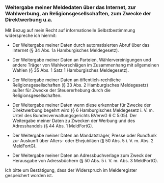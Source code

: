 ### Weitergabe meiner Meldedaten über das Internet, zur Wahlwerbung, an Religionsgesellschaften, zum Zwecke der Direktwerbung u.a.

Mit Bezug auf mein Recht auf informationelle Selbstbestimmung widerspreche ich hiermit:

+ Der Weitergabe meiner Daten durch automatisierten Abruf über das Internet (§ 34 Abs. 1a Hamburgisches Meldegesetz).

+ Der Weitergabe meiner Daten an Parteien, Wählervereinigungen und andere Träger von Wahlvorschlägen im Zusammenhang mit allgemeinen Wahlen (§ 35 Abs. 1 Satz 1 Hamburgisches Meldegesetz).

+ Der Weitergabe meiner Daten an öffentlich-rechtliche Religionsgesellschaften (§ 33 Abs. 2 Hamburgisches Meldegesetz) außer für Zwecke der Steuererhebung durch die Religionsgesellschaften.

+ Der Weitergabe meiner Daten wenn diese erkennbar für Zwecke der Direktwerbung begehrt wird (§ 6 Hamburgisches Meldegesetz i. V. m. Urteil des Bundesverwaltungsgerichts BVerwG 6 C 5.05). Der Weitergabe meiner Daten zu Zwecken der Werbung und des Adresshandels (§ 44 Abs. 1 MeldFortG).

+ Der Weitergabe meiner Daten an Mandatsträger, Presse oder Rundfunk zur Auskunft über Alters- oder Ehejubiläen (§ 50 Abs. 5 i. V. m. Abs. 2 MeldFortG).

+ Der Weitergabe meiner Daten an Adressbuchverlage zum Zweck der Herausgabe von Adressbüchern (§ 50 Abs. 5 i. V. m. Abs. 3 MeldFortG).

Ich bitte um Bestätigung, dass der Widerspruch im Melderegister gespeichert worden ist.


